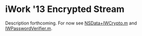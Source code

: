 # iWork '13 Encrypted Stream
Description forthcoming. For now see [NSData+IWCrypto.m](../iWorkFileInspector/iWorkFileInspector/Crypto/NSData+IWCrypto.m) and [IWPasswordVerifier.m](../iWorkFileInspector/iWorkFileInspector/Crypto/IWPasswordVerifier.m).
